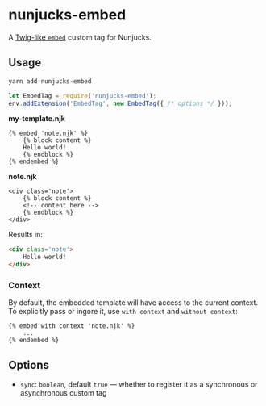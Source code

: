 # nunjucks-embed

A [Twig-like `embed`](https://twig.symfony.com/doc/2.x/tags/embed.html) custom tag for Nunjucks.

## Usage

```bash
yarn add nunjucks-embed
```

```js
let EmbedTag = require('nunjucks-embed');
env.addExtension('EmbedTag', new EmbedTag({ /* options */ }));
```

__my-template.njk__
```njk
{% embed 'note.njk' %}
	{% block content %}
	Hello world!
	{% endblock %}
{% endembed %}
```

__note.njk__
```njk
<div class='note'>
	{% block content %}
	<!-- content here -->
	{% endblock %}
</div>
```

Results in:

```html
<div class='note'>
	Hello world!
</div>
```

### Context

By default, the embedded template will have access to the current context. To explicitly pass or ingore it, use `with context` and `without context`:

```njk
{% embed with context 'note.njk' %}
	...
{% endembed %}
```

## Options

* `sync`: `boolean`, default `true` — whether to register it as a synchronous or asynchronous custom tag
